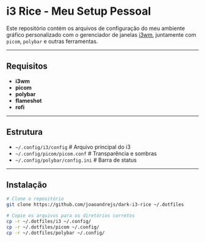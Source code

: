 # i3 Rice - Meu Setup Pessoal

Este repositório contém os arquivos de configuração do meu ambiente gráfico personalizado com o gerenciador de janelas [i3wm](https://i3wm.org/), juntamente com `picom`, `polybar` e outras ferramentas.

---

## Requisitos

- **i3wm**
- **picom**
- **polybar**
- **flameshot**
- **rofi**

---

## Estrutura

- `~/.config/i3/config` # Arquivo principal do i3
- `~/.config/picom/picom.conf` # Transparência e sombras
- `~/.config/polybar/config.ini` # Barra de status


---

## Instalação

```bash
# Clone o repositório
git clone https://github.com/joaoandrejs/dark-i3-rice ~/.dotfiles

# Copie os arquivos para os diretórios corretos
cp -r ~/.dotfiles/i3 ~/.config/
cp -r ~/.dotfiles/picom ~/.config/
cp -r ~/.dotfiles/polybar ~/.config/
